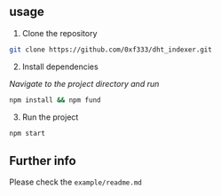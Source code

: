 ## usage

1. Clone the repository
```bash
git clone https://github.com/0xf333/dht_indexer.git
```

2. Install dependencies

_Navigate to the project directory and run_
```bash
npm install && npm fund
```

3. Run the project
```bash
npm start
```

## Further info
Please check the `example/readme.md` 